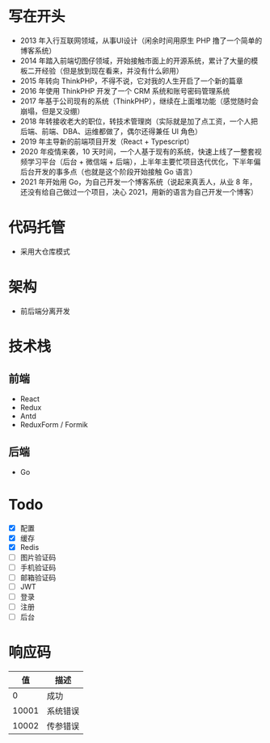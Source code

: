# 写在开头
- 2013 年入行互联网领域，从事UI设计（闲余时间用原生 PHP 撸了一个简单的博客系统）
- 2014 年踏入前端切图仔领域，开始接触市面上的开源系统，累计了大量的模板二开经验（但是放到现在看来，并没有什么卵用）
- 2015 年转向 ThinkPHP，不得不说，它对我的人生开启了一个新的篇章
- 2016 年使用 ThinkPHP 开发了一个 CRM 系统和账号密码管理系统
- 2017 年基于公司现有的系统（ThinkPHP），继续在上面堆功能（感觉随时会崩塌，但是又没绷）
- 2018 年转接收老大的职位，转技术管理岗（实际就是加了点工资，一个人把后端、前端、DBA、运维都做了，偶尔还得兼任 UI 角色）
- 2019 年主导新的前端项目开发（React + Typescript）
- 2020 年疫情来袭，10 天时间，一个人基于现有的系统，快速上线了一整套视频学习平台（后台 + 微信端 + 后端），上半年主要忙项目迭代优化，下半年偏后台开发的事多点（也就是这个阶段开始接触 Go 语言）
- 2021 年开始用 Go，为自己开发一个博客系统（说起来真丢人，从业 8 年，还没有给自己做过一个项目，决心 2021，用新的语言为自己开发一个博客）

# 代码托管
- 采用大仓库模式

# 架构
- 前后端分离开发

# 技术栈
## 前端
- React
- Redux
- Antd
- ReduxForm / Formik

## 后端
- Go

# Todo
- [x] 配置
- [x] 缓存
- [x] Redis
- [ ] 图片验证码
- [ ] 手机验证码
- [ ] 邮箱验证码
- [ ] JWT
- [ ] 登录
- [ ] 注册
- [ ] 后台

# 响应码

值 | 描述
---|---
0 | 成功
10001 | 系统错误
10002 | 传参错误